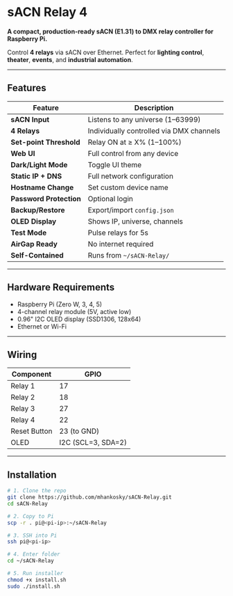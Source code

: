# sACN Relay 4

**A compact, production-ready sACN (E1.31) to DMX relay controller for Raspberry Pi.**

Control **4 relays** via sACN over Ethernet. Perfect for **lighting control**, **theater**, **events**, and **industrial automation**.

---

## Features

| Feature | Description |
|-------|-----------|
| **sACN Input** | Listens to any universe (1–63999) |
| **4 Relays** | Individually controlled via DMX channels |
| **Set-point Threshold** | Relay ON at ≥ X% (1–100%) |
| **Web UI** | Full control from any device |
| **Dark/Light Mode** | Toggle UI theme |
| **Static IP + DNS** | Full network configuration |
| **Hostname Change** | Set custom device name |
| **Password Protection** | Optional login |
| **Backup/Restore** | Export/import `config.json` |
| **OLED Display** | Shows IP, universe, channels |
| **Test Mode** | Pulse relays for 5s |
| **AirGap Ready** | No internet required |
| **Self-Contained** | Runs from `~/sACN-Relay/` |

---

## Hardware Requirements

- Raspberry Pi (Zero W, 3, 4, 5)
- 4-channel relay module (5V, active low)
- 0.96" I2C OLED display (SSD1306, 128x64)
- Ethernet or Wi-Fi

---

## Wiring

| Component | GPIO |
|---------|------|
| Relay 1 | 17 |
| Relay 2 | 18 |
| Relay 3 | 27 |
| Relay 4 | 22 |
| Reset Button | 23 (to GND) |
| OLED | I2C (SCL=3, SDA=2) |

---

## Installation

```bash
# 1. Clone the repo
git clone https://github.com/mhankosky/sACN-Relay.git
cd sACN-Relay

# 2. Copy to Pi
scp -r . pi@<pi-ip>:~/sACN-Relay

# 3. SSH into Pi
ssh pi@<pi-ip>

# 4. Enter folder
cd ~/sACN-Relay

# 5. Run installer
chmod +x install.sh
sudo ./install.sh